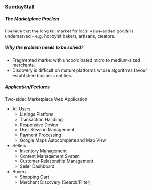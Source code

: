### SundayStall

##### The Marketplace Problem

I believe that the long tail market for local value-added goods is underserved - e.g. hobbyist bakers, artisans, creators.

##### Why the problem needs to be solved?

- Fragmented market with uncoordinated micro to medium-sized merchants.
- Discovery is difficult on mature platforms whose algorithms favour established business entities.

##### Application/Features

Two-sided Marketplace Web Application

- All Users
  - Listings Platform
  - Transaction Handling
  - Responsive Design
  - User Session Management
  - Payment Processing
  - Google Maps Autocomplete and Map View
- Sellers
  - Inventory Management
  - Content Management System
  - Customer Relationship Management
  - Seller Dashboard
- Buyers
  - Shopping Cart
  - Merchant Discovery (Search/Filter)
